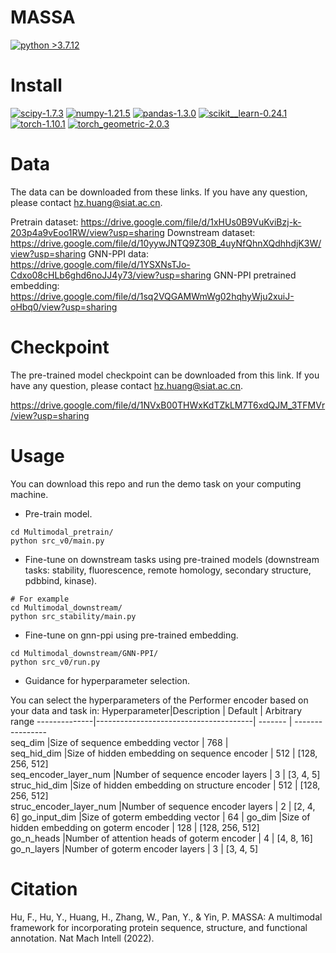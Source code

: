 # MASSA

[![python >3.7.12](https://img.shields.io/badge/python-3.7.12-brightgreen)](https://www.python.org/) 
# Install

[![scipy-1.7.3](https://img.shields.io/badge/scipy-1.7.3-yellowgreen)](https://github.com/scipy/scipy) [![numpy-1.21.5](https://img.shields.io/badge/numpy-1.21.5-red)](https://github.com/numpy/numpy) [![pandas-1.3.0](https://img.shields.io/badge/pandas-1.3.0-lightgrey)](https://github.com/pandas-dev/pandas) [![scikit__learn-0.24.1](https://img.shields.io/badge/scikit__learn-0.24.2-green)](https://github.com/scikit-learn/scikit-learn) [![torch-1.10.1](https://img.shields.io/badge/torch-1.10.1-orange)](https://github.com/pytorch/pytorch)  [![torch_geometric-2.0.3](https://img.shields.io/badge/torch_geometric-2.0.3-green)](https://github.com/pyg-team/pytorch_geometric)

# Data

The data can be downloaded from these links. If you have any question, please contact hz.huang@siat.ac.cn.

Pretrain dataset: https://drive.google.com/file/d/1xHUs0B9VuKviBzj-k-203p4a9vEoo1RW/view?usp=sharing
Downstream dataset: https://drive.google.com/file/d/10yywJNTQ9Z30B_4uyNfQhnXQdhhdjK3W/view?usp=sharing
GNN-PPI data: https://drive.google.com/file/d/1YSXNsTJo-Cdxo08cHLb6ghd6noJJ4y73/view?usp=sharing
GNN-PPI pretrained embedding: https://drive.google.com/file/d/1sq2VQGAMWmWg02hqhyWju2xuiJ-oHbq0/view?usp=sharing
# Checkpoint 

The pre-trained model checkpoint can be downloaded from this link. If you have any question, please contact hz.huang@siat.ac.cn.

https://drive.google.com/file/d/1NVxB00THWxKdTZkLM7T6xdQJM_3TFMVr/view?usp=sharing

# Usage

You can download this repo and run the demo task on your computing machine.

- Pre-train model.
```
cd Multimodal_pretrain/
python src_v0/main.py
```

- Fine-tune on downstream tasks using pre-trained models (downstream tasks: stability, fluorescence, remote homology, secondary structure, pdbbind, kinase).
```
# For example
cd Multimodal_downstream/
python src_stability/main.py
```

- Fine-tune on gnn-ppi using pre-trained embedding.
```
cd Multimodal_downstream/GNN-PPI/
python src_v0/run.py
```

- Guidance for hyperparameter selection.

You can select the hyperparameters of the Performer encoder based on your data and task in:
Hyperparameter|Description                            | Default | Arbitrary range
--------------|---------------------------------------| ------- | ----------------   
seq_dim    |Size of sequence embedding vector  |	768       |	    
seq_hid_dim           |Size of hidden embedding on sequence encoder |	512     |	[128, 256, 512]  
seq_encoder_layer_num         |Number of sequence encoder layers     |	3       |	[3, 4, 5] 
struc_hid_dim         |Size of hidden embedding on structure encoder |	512      |	[128, 256, 512]  
struc_encoder_layer_num         |Number of sequence encoder layers |	2      |	[2, 4, 6] 
go_input_dim         |Size of goterm embedding vector |	64      |
go_dim         |Size of hidden embedding on goterm encoder |	128      |	[128, 256, 512]  
go_n_heads         |Number of attention heads of goterm encoder |	4      |	[4, 8, 16] 
go_n_layers         |Number of goterm encoder layers |	3      |	[3, 4, 5] 

# Citation
Hu, F., Hu, Y., Huang, H., Zhang, W., Pan, Y., & Yin, P. MASSA: A multimodal framework for incorporating protein sequence, structure, and functional annotation. Nat Mach Intell (2022).
